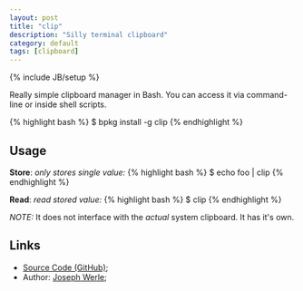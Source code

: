 ```yaml
---
layout: post
title: "clip"
description: "Silly terminal clipboard"
category: default
tags: [clipboard]
---
```

{% include JB/setup %}

Really simple clipboard manager in Bash.
You can access it via command-line or inside shell scripts.

{% highlight bash %}
$ bpkg install -g clip
{% endhighlight %}

## Usage

**Store**: *only stores single value:*
{% highlight bash %}
$ echo foo | clip
{% endhighlight %}

**Read**: *read stored value:*
{% highlight bash %}
$ clip
{% endhighlight %}

*NOTE:* It does not interface with the _actual_ system clipboard. It has it's own.

## Links

* [Source Code (GitHub)](https://github.com/bpkg/clip);
* Author: [Joseph Werle](https://github.com/jwerle);


